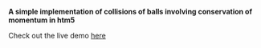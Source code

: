 **A simple implementation of collisions of balls involving conservation of momentum in htm5**

Check out the live demo [here](http://www.h4ckcod3r.in/)